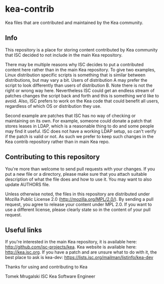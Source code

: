 # kea-contrib
Kea files that are contributed and maintained by the Kea community.

## Info

This repository is a place for storing content contributed by Kea
community that ISC decided to not include in the main Kea repository.

There may be multiple reasons why ISC decides to put a contributed
content here rather than in the main Kea repository. To give two
examples, Linux distribution specific scripts is something that is
similar between distributions, but may vary a bit. Users of distribution
A may prefer the script to look differently than users of distribution
B. Note there is not the right or wrong way here. Nevertheless ISC could
get an endless stream of patches changes the script back and forth and
this is something we'd like to avoid. Also, ISC prefers to work on the
Kea code that could benefit all users, regardless of which OS or
distribution they use.

Second example are patches that ISC has no way of checking or maintaining
on its own. For example, someone could donate a patch that stores
leases in LDAP, which is a reasonable thing to do and some people
may find it useful. ISC does not have a working LDAP setup, so can't
verify if the patch is valid or not. As such we prefer to keep such
changes in the Kea contrib repository rather than in main Kea repo.

## Contributing to this repository

You're more than welcome to send pull requests with your changes. If
you put a new file or a directory, please make sure that you attach
suitable description of what the file does and how to use it. You
may want to also update AUTHORS file.

Unless otherwise noted, the files in this repository are distributed
under Mozilla Public License 2.0 (http://mozilla.org/MPL/2.0/). By
sending a pull request, you agree to release your content under MPL 2.0.
If you want to use a different license, please clearly state so in the
content of your pull request.

## Useful links

If you're interested in the main Kea repository, it is available here:
http://github.com/isc-projects/kea. Kea website is available here:
http://kea.isc.org. If you have a patch and are unsure what to do with
it, the best place to ask is kea-dev:
https://lists.isc.org/mailman/listinfo/kea-dev

Thanks for using and contributing to Kea

Tomek Mrugalski
ISC Kea Software Engineer
